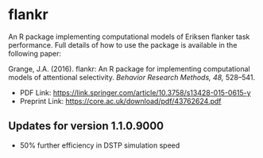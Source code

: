 
<!-- README.md is generated from README.Rmd. Please edit that file -->

# flankr

An R package implementing computational models of Eriksen flanker task
performance. Full details of how to use the package is available in the
following paper:

Grange, J.A. (2016). flankr: An R package for implementing computational
models of attentional selectivity. *Behavior Research Methods, 48,*
528–541.

- PDF Link:
  <https://link.springer.com/article/10.3758/s13428-015-0615-y>
- Preprint Link: <https://core.ac.uk/download/pdf/43762624.pdf>

## Updates for version 1.1.0.9000

- 50% further efficiency in DSTP simulation speed
